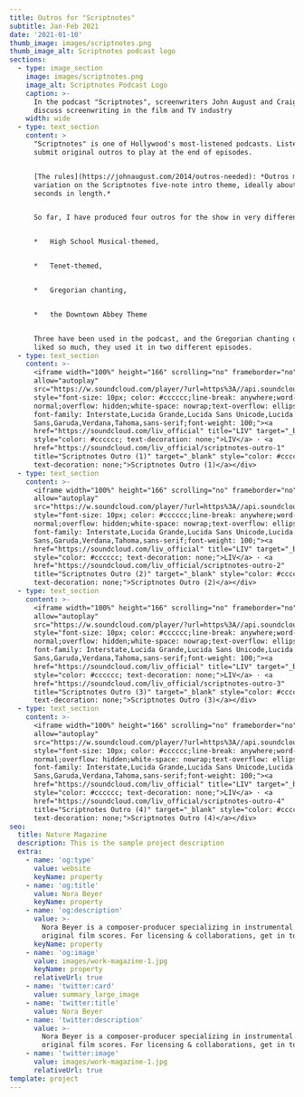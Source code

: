 ```yaml
---
title: Outros for "Scriptnotes"
subtitle: Jan-Feb 2021
date: '2021-01-10'
thumb_image: images/scriptnotes.png
thumb_image_alt: Scriptnotes podcast logo
sections:
  - type: image_section
    image: images/scriptnotes.png
    image_alt: Scriptnotes Podcast Logo
    caption: >-
      In the podcast "Scriptnotes", screenwriters John August and Craig Mazin
      discuss screenwriting in the film and TV industry
    width: wide
  - type: text_section
    content: >
      "Scriptnotes" is one of Hollywood's most-listened podcasts. Listeners can
      submit original outros to play at the end of episodes.


      [The rules](https://johnaugust.com/2014/outros-needed): *Outros must be a
      variation on the Scriptnotes five-note intro theme, ideally about 30
      seconds in length.*


      So far, I have produced four outros for the show in very different styles:


      *   High School Musical-themed,


      *   Tenet-themed,


      *   Gregorian chanting,


      *   the Downtown Abbey Theme


      Three have been used in the podcast, and the Gregorian chanting one they
      liked so much, they used it in two different episodes.
  - type: text_section
    content: >-
      <iframe width="100%" height="166" scrolling="no" frameborder="no"
      allow="autoplay"
      src="https://w.soundcloud.com/player/?url=https%3A//api.soundcloud.com/tracks/971889427&color=%23ff5500&auto_play=false&hide_related=false&show_comments=true&show_user=true&show_reposts=false&show_teaser=true"></iframe><div
      style="font-size: 10px; color: #cccccc;line-break: anywhere;word-break:
      normal;overflow: hidden;white-space: nowrap;text-overflow: ellipsis;
      font-family: Interstate,Lucida Grande,Lucida Sans Unicode,Lucida
      Sans,Garuda,Verdana,Tahoma,sans-serif;font-weight: 100;"><a
      href="https://soundcloud.com/liv_official" title="LIV" target="_blank"
      style="color: #cccccc; text-decoration: none;">LIV</a> · <a
      href="https://soundcloud.com/liv_official/scriptnotes-outro-1"
      title="Scriptnotes Outro (1)" target="_blank" style="color: #cccccc;
      text-decoration: none;">Scriptnotes Outro (1)</a></div>
  - type: text_section
    content: >-
      <iframe width="100%" height="166" scrolling="no" frameborder="no"
      allow="autoplay"
      src="https://w.soundcloud.com/player/?url=https%3A//api.soundcloud.com/tracks/973154428&color=%23ff5500&auto_play=false&hide_related=false&show_comments=true&show_user=true&show_reposts=false&show_teaser=true"></iframe><div
      style="font-size: 10px; color: #cccccc;line-break: anywhere;word-break:
      normal;overflow: hidden;white-space: nowrap;text-overflow: ellipsis;
      font-family: Interstate,Lucida Grande,Lucida Sans Unicode,Lucida
      Sans,Garuda,Verdana,Tahoma,sans-serif;font-weight: 100;"><a
      href="https://soundcloud.com/liv_official" title="LIV" target="_blank"
      style="color: #cccccc; text-decoration: none;">LIV</a> · <a
      href="https://soundcloud.com/liv_official/scriptnotes-outro-2"
      title="Scriptnotes Outro (2)" target="_blank" style="color: #cccccc;
      text-decoration: none;">Scriptnotes Outro (2)</a></div>
  - type: text_section
    content: >-
      <iframe width="100%" height="166" scrolling="no" frameborder="no"
      allow="autoplay"
      src="https://w.soundcloud.com/player/?url=https%3A//api.soundcloud.com/tracks/973158736&color=%23ff5500&auto_play=false&hide_related=false&show_comments=true&show_user=true&show_reposts=false&show_teaser=true"></iframe><div
      style="font-size: 10px; color: #cccccc;line-break: anywhere;word-break:
      normal;overflow: hidden;white-space: nowrap;text-overflow: ellipsis;
      font-family: Interstate,Lucida Grande,Lucida Sans Unicode,Lucida
      Sans,Garuda,Verdana,Tahoma,sans-serif;font-weight: 100;"><a
      href="https://soundcloud.com/liv_official" title="LIV" target="_blank"
      style="color: #cccccc; text-decoration: none;">LIV</a> · <a
      href="https://soundcloud.com/liv_official/scriptnotes-outro-3"
      title="Scriptnotes Outro (3)" target="_blank" style="color: #cccccc;
      text-decoration: none;">Scriptnotes Outro (3)</a></div>
  - type: text_section
    content: >-
      <iframe width="100%" height="166" scrolling="no" frameborder="no"
      allow="autoplay"
      src="https://w.soundcloud.com/player/?url=https%3A//api.soundcloud.com/tracks/994986214&color=%23ff5500&auto_play=false&hide_related=false&show_comments=true&show_user=true&show_reposts=false&show_teaser=true"></iframe><div
      style="font-size: 10px; color: #cccccc;line-break: anywhere;word-break:
      normal;overflow: hidden;white-space: nowrap;text-overflow: ellipsis;
      font-family: Interstate,Lucida Grande,Lucida Sans Unicode,Lucida
      Sans,Garuda,Verdana,Tahoma,sans-serif;font-weight: 100;"><a
      href="https://soundcloud.com/liv_official" title="LIV" target="_blank"
      style="color: #cccccc; text-decoration: none;">LIV</a> · <a
      href="https://soundcloud.com/liv_official/scriptnotes-outro-4"
      title="Scriptnotes Outro (4)" target="_blank" style="color: #cccccc;
      text-decoration: none;">Scriptnotes Outro (4)</a></div>
seo:
  title: Nature Magazine
  description: This is the sample project description
  extra:
    - name: 'og:type'
      value: website
      keyName: property
    - name: 'og:title'
      value: Nora Beyer
      keyName: property
    - name: 'og:description'
      value: >-
        Nora Beyer is a composer-producer specializing in instrumental music and
        original film scores. For licensing & collaborations, get in touch.
      keyName: property
    - name: 'og:image'
      value: images/work-magazine-1.jpg
      keyName: property
      relativeUrl: true
    - name: 'twitter:card'
      value: summary_large_image
    - name: 'twitter:title'
      value: Nora Beyer
    - name: 'twitter:description'
      value: >-
        Nora Beyer is a composer-producer specializing in instrumental music and
        original film scores. For licensing & collaborations, get in touch.
    - name: 'twitter:image'
      value: images/work-magazine-1.jpg
      relativeUrl: true
template: project
---
```

